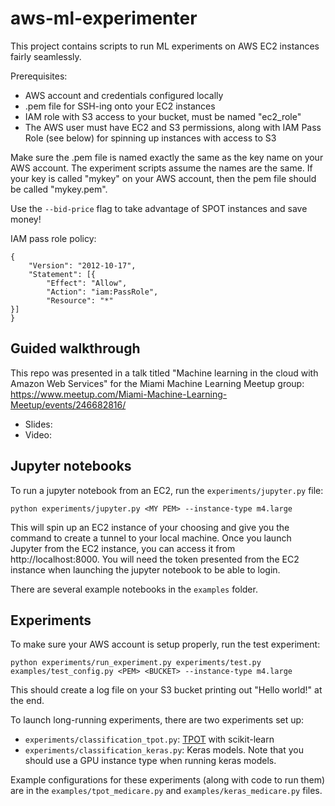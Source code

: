# aws-ml-experimenter

This project contains scripts to run ML experiments on AWS EC2 instances fairly seamlessly.

Prerequisites:

* AWS account and credentials configured locally
* .pem file for SSH-ing onto your EC2 instances
* IAM role with S3 access to your bucket, must be named "ec2_role"
* The AWS user must have EC2 and S3 permissions, along with IAM Pass Role (see below) for spinning up instances with access to S3

Make sure the .pem file is named exactly the same as the key name on your AWS account. The experiment scripts assume the names are the same. If your key is called "mykey" on your AWS account, then the pem file should be called "mykey.pem".

Use the `--bid-price` flag to take advantage of SPOT instances and save money!

IAM pass role policy:

```
{
    "Version": "2012-10-17",
    "Statement": [{
        "Effect": "Allow",
        "Action": "iam:PassRole",
        "Resource": "*"
}]
}
```

## Guided walkthrough

This repo was presented in a talk titled "Machine learning in the cloud with Amazon Web Services" for the Miami Machine Learning Meetup group: https://www.meetup.com/Miami-Machine-Learning-Meetup/events/246682816/

* Slides: 
* Video: 

## Jupyter notebooks

To run a jupyter notebook from an EC2, run the `experiments/jupyter.py` file:
 
`python experiments/jupyter.py <MY PEM> --instance-type m4.large`

This will spin up an EC2 instance of your choosing and give you the command to create a tunnel to your local machine. Once you launch Jupyter from the EC2 instance, you can access it from http://localhost:8000. You will need the token presented from the EC2 instance when launching the jupyter notebook to be able to login.

There are several example notebooks in the `examples` folder.

## Experiments

To make sure your AWS account is setup properly, run the test experiment:

`python experiments/run_experiment.py experiments/test.py examples/test_config.py <PEM> <BUCKET> --instance-type m4.large`

This should create a log file on your S3 bucket printing out "Hello world!" at the end.

To launch long-running experiments, there are two experiments set up:

* `experiments/classification_tpot.py`: [TPOT](https://github.com/EpistasisLab/tpot) with scikit-learn 
* `experiments/classification_keras.py`: Keras models. Note that you should use a GPU instance type when running keras models.

Example configurations for these experiments (along with code to run them) are in the `examples/tpot_medicare.py` and `examples/keras_medicare.py` files.
